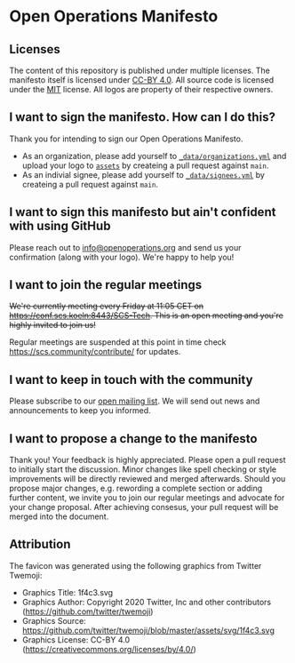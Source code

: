 # Open Operations Manifesto

## Licenses

The content of this repository is published under multiple licenses.
The manifesto itself is licensed under [CC-BY 4.0](LICENSE-DOCS).
All source code is licensed under the [MIT](LICENSE-CODE) license.
All logos are property of their respective owners.

## I want to sign the manifesto. How can I do this?

Thank you for intending to sign our Open Operations Manifesto.

- As an organization, please add yourself to [`_data/organizations.yml`](https://github.com/SovereignCloudStack/open-operations-manifesto/blob/main/_data/organizations.yml) and upload your logo to [`assets`](https://github.com/SovereignCloudStack/open-operations-manifesto/tree/main/assets) by createing a pull request against `main`.
- As an indivial signee, please add yourself to [`_data/signees.yml`](https://github.com/SovereignCloudStack/open-operations-manifesto/blob/main/_data/signees.yml) by createing a pull request against `main`.

## I want to sign this manifesto but ain't confident with using GitHub

Please reach out to <info@openoperations.org> and send us your confirmation (along with your logo). We're happy to help you!

## I want to join the regular meetings

~~We're currently meeting every Friday at 11:05 CET on <https://conf.scs.koeln:8443/SCS-Tech>. This is an open meeting and you're highly invited to join us!~~

Regular meetings are suspended at this point in time check <https://scs.community/contribute/> for updates.

## I want to keep in touch with the community

Please subscribe to our [open mailing list](https://scs.sovereignit.de/mailman3/postorius/lists/list.openoperations.org/). We will send out news and announcements to keep you informed.

## I want to propose a change to the manifesto

Thank you! Your feedback is highly appreciated. Please open a pull request to initially start the discussion. Minor changes like spell checking or style improvements will be directly reviewed and merged afterwards. Should you propose major changes, e.g. rewording a complete section or adding further content, we invite you to join our regular meetings and advocate for your change proposal. After achieving consesus, your pull request will be merged into the document.

## Attribution

The favicon was generated using the following graphics from Twitter Twemoji:

- Graphics Title: 1f4c3.svg
- Graphics Author: Copyright 2020 Twitter, Inc and other contributors (https://github.com/twitter/twemoji)
- Graphics Source: https://github.com/twitter/twemoji/blob/master/assets/svg/1f4c3.svg
- Graphics License: CC-BY 4.0 (https://creativecommons.org/licenses/by/4.0/)
